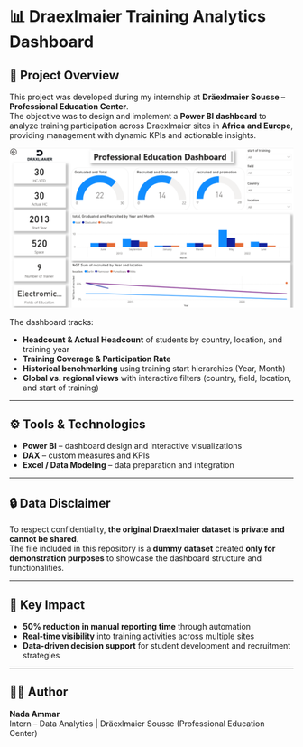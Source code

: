 # 📊 Draexlmaier Training Analytics Dashboard  

## 📌 Project Overview  
This project was developed during my internship at **Dräexlmaier Sousse – Professional Education Center**.  
The objective was to design and implement a **Power BI dashboard** to analyze training participation across Draexlmaier sites in **Africa and Europe**, providing management with dynamic KPIs and actionable insights.  


![Dashboard Screenshot](Screenshot/dashboard-overview.PNG)

The dashboard tracks:  
- **Headcount & Actual Headcount** of students by country, location, and training year  
- **Training Coverage & Participation Rate**  
- **Historical benchmarking** using training start hierarchies (Year, Month)  
- **Global vs. regional views** with interactive filters (country, field, location, and start of training)   

---

## ⚙️ Tools & Technologies  
- **Power BI** – dashboard design and interactive visualizations  
- **DAX** – custom measures and KPIs   
- **Excel / Data Modeling** – data preparation and integration  

---

## 🔒 Data Disclaimer  
To respect confidentiality, **the original Draexlmaier dataset is private and cannot be shared**.  
The file included in this repository is a **dummy dataset** created **only for demonstration purposes** to showcase the dashboard structure and functionalities.  

---

## 🚀 Key Impact  
- **50% reduction in manual reporting time** through automation  
- **Real-time visibility** into training activities across multiple sites  
- **Data-driven decision support** for student development and recruitment strategies  


---

## 👩‍💻 Author  
**Nada Ammar**  
Intern – Data Analytics | Dräexlmaier Sousse (Professional Education Center)  
